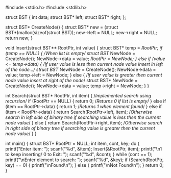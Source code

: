 #include <stdio.h>
#include <stdlib.h>

struct BST {
    int data;
    struct BST* left;
    struct BST* right;
};

struct BST* CreateNode() {
    struct BST* new = (struct BST*)malloc(sizeof(struct BST));
    new->left = NULL;
    new->right = NULL;
    return new;
}

void Insert(struct BST** RootPtr, int value) {
    struct BST* temp = *RootPtr;
    if (temp == NULL) {
        /*When list is empty*/
        struct BST* NewNode = CreateNode();
        NewNode->data = value;
        *RootPtr = NewNode;
    }
    else if (value <= temp->data) {
        /*If user value is less then current node value insert in left of the node...*/
        struct BST* NewNode = CreateNode();
        NewNode->data = value;
        temp->left = NewNode;
    }
    else {
        /*If user value is greater then current node value insert at right of the node*/
        struct BST* NewNode = CreateNode();
        NewNode->data = value;
        temp->right = NewNode;
    }
}

int Search(struct BST* RootPtr, int item) {
    /*Implemented search using recursion*/
    if (RootPtr == NULL) {
        return 0; /*Returns 0 if list is empty*/
    }
    else if (item == RootPtr->data) {
        return 1; /*Returns 1 when element found*/
    }
    else if (item < RootPtr->data) {
        return Search(RootPtr->left, item); /*Otherwise search in left side of binary tree if searching value is less then the current node value*/
    }
    else {
        return Search(RootPtr->right, item); /*Otherwise search in right side of binary tree if searching value is greater then the current node value*/
    }
}

int main() {
    struct BST* RootPtr = NULL;
    int item, cont, key;
    do {
        printf("Enter item: ");
        scanf("%d", &item);
        Insert(&RootPtr, item);
        printf("\n1 to keep inserting/ 0 to Exit: ");
        scanf("%d", &cont);
    } while (cont == 1);
    printf("\nEnter element to search: ");
    scanf("%d", &key);
    if (Search(RootPtr, key) == 0) {
        printf("\nFound\n");
    }
    else {
        printf("\nNot Found\n");
    }
    return 0;
}